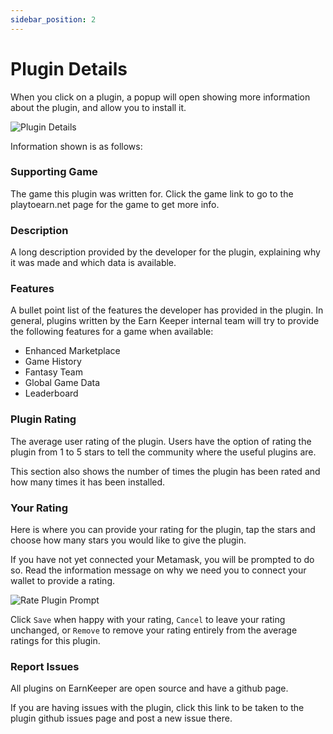 ```yaml
---
sidebar_position: 2
---
```


# Plugin Details

When you click on a plugin, a popup will open showing more information about the plugin, and allow you to install it.

![Plugin Details](/img/user-guide/plugin-details-popup.svg)

Information shown is as follows:

### Supporting Game

The game this plugin was written for. Click the game link to go to the playtoearn.net page for the game to get more info.

### Description

A long description provided by the developer for the plugin, explaining why it was made and which data is available.

### Features

A bullet point list of the features the developer has provided in the plugin. In general, plugins written by the Earn Keeper internal team will try to provide the following features for a game when available:

- Enhanced Marketplace
- Game History
- Fantasy Team
- Global Game Data
- Leaderboard

### Plugin Rating

The average user rating of the plugin. Users have the option of rating the plugin from 1 to 5 stars to tell the community where the useful plugins are.

This section also shows the number of times the plugin has been rated and how many times it has been installed.

### Your Rating

Here is where you can provide your rating for the plugin, tap the stars and choose how many stars you would like to give the plugin.

If you have not yet connected your Metamask, you will be prompted to do so. Read the information message on why we need you to connect your wallet to provide a rating.

![Rate Plugin Prompt](/img/user-guide/rate-plugin-prompt.svg)

Click `Save` when happy with your rating, `Cancel` to leave your rating unchanged, or `Remove` to remove your rating entirely from the average ratings for this plugin.

### Report Issues

All plugins on EarnKeeper are open source and have a github page. 

If you are having issues with the plugin, click this link to be taken to the plugin github issues page and post a new issue there.
